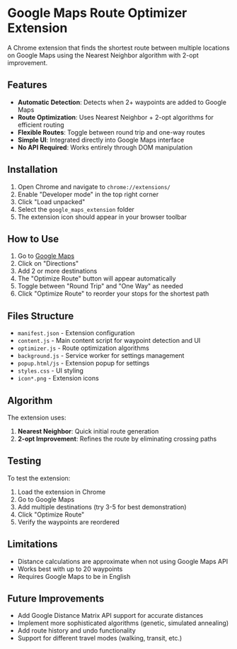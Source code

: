 # Google Maps Route Optimizer Extension

A Chrome extension that finds the shortest route between multiple locations on Google Maps using the Nearest Neighbor algorithm with 2-opt improvement.

## Features

- **Automatic Detection**: Detects when 2+ waypoints are added to Google Maps
- **Route Optimization**: Uses Nearest Neighbor + 2-opt algorithms for efficient routing
- **Flexible Routes**: Toggle between round trip and one-way routes
- **Simple UI**: Integrated directly into Google Maps interface
- **No API Required**: Works entirely through DOM manipulation

## Installation

1. Open Chrome and navigate to `chrome://extensions/`
2. Enable "Developer mode" in the top right corner
3. Click "Load unpacked"
4. Select the `google_maps_extension` folder
5. The extension icon should appear in your browser toolbar

## How to Use

1. Go to [Google Maps](https://maps.google.com)
2. Click on "Directions" 
3. Add 2 or more destinations
4. The "Optimize Route" button will appear automatically
5. Toggle between "Round Trip" and "One Way" as needed
6. Click "Optimize Route" to reorder your stops for the shortest path

## Files Structure

- `manifest.json` - Extension configuration
- `content.js` - Main content script for waypoint detection and UI
- `optimizer.js` - Route optimization algorithms
- `background.js` - Service worker for settings management
- `popup.html/js` - Extension popup for settings
- `styles.css` - UI styling
- `icon*.png` - Extension icons

## Algorithm

The extension uses:
1. **Nearest Neighbor**: Quick initial route generation
2. **2-opt Improvement**: Refines the route by eliminating crossing paths

## Testing

To test the extension:
1. Load the extension in Chrome
2. Go to Google Maps
3. Add multiple destinations (try 3-5 for best demonstration)
4. Click "Optimize Route"
5. Verify the waypoints are reordered

## Limitations

- Distance calculations are approximate when not using Google Maps API
- Works best with up to 20 waypoints
- Requires Google Maps to be in English

## Future Improvements

- Add Google Distance Matrix API support for accurate distances
- Implement more sophisticated algorithms (genetic, simulated annealing)
- Add route history and undo functionality
- Support for different travel modes (walking, transit, etc.)